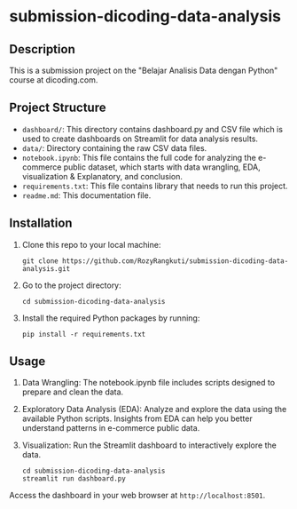 # submission-dicoding-data-analysis

## Description
This is a submission project on the "Belajar Analisis Data dengan Python" course at dicoding.com.

## Project Structure
- `dashboard/`: This directory contains dashboard.py and CSV file which is used to create dashboards on Streamlit for data analysis results.
- `data/`: Directory containing the raw CSV data files.
- `notebook.ipynb`: This file contains the full code for analyzing the e-commerce public dataset, which starts with data wrangling, EDA, visualization & Explanatory, and conclusion.
- `requirements.txt`: This file contains library that needs to run this project.
- `readme.md`: This documentation file.

## Installation
1. Clone this repo to your local machine:
   ```
   git clone https://github.com/RozyRangkuti/submission-dicoding-data-analysis.git
   ```
2. Go to the project directory:
   ```
   cd submission-dicoding-data-analysis
   ```
3. Install the required Python packages by running:
   ```
   pip install -r requirements.txt
   ```

## Usage
1. Data Wrangling: The notebook.ipynb file includes scripts designed to prepare and clean the data.

2. Exploratory Data Analysis (EDA): Analyze and explore the data using the available Python scripts. Insights from EDA can help you better understand patterns in e-commerce public data.

3. Visualization: Run the Streamlit dashboard to interactively explore the data.
   ```
   cd submission-dicoding-data-analysis
   streamlit run dashboard.py
   ```
Access the dashboard in your web browser at `http://localhost:8501`.
